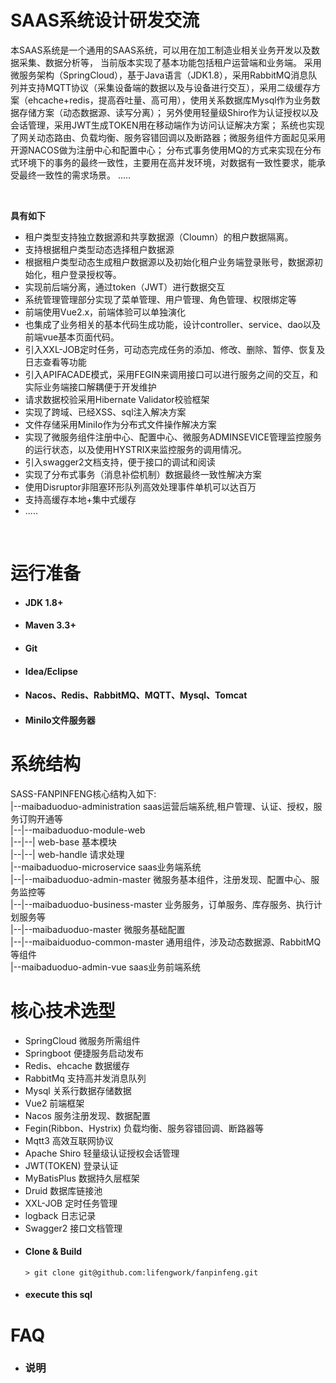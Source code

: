 # SAAS系统设计研发交流


本SAAS系统是一个通用的SAAS系统，可以用在加工制造业相关业务开发以及数据采集、数据分析等，
当前版本实现了基本功能包括租户运营端和业务端。
采用微服务架构（SpringCloud），基于Java语言（JDK1.8），采用RabbitMQ消息队列并支持MQTT协议（采集设备端的数据以及与设备进行交互），采用二级缓存方案（ehcache+redis，提高吞吐量、高可用），使用关系数据库Mysql作为业务数据存储方案（动态数据源、读写分离）；
另外使用轻量级Shiro作为认证授权以及会话管理，采用JWT生成TOKEN用在移动端作为访问认证解决方案；
系统也实现了网关动态路由、负载均衡、服务容错回调以及断路器；微服务组件方面起见采用开源NACOS做为注册中心和配置中心；
分布式事务使用MQ的方式来实现在分布式环境下的事务的最终一致性，主要用在高并发环境，对数据有一致性要求，能承受最终一致性的需求场景。
.....

<br>

**具有如下** 
- 租户类型支持独立数据源和共享数据源（Cloumn）的租户数据隔离。
- 支持根据租户类型动态选择租户数据源
- 根据租户类型动态生成租户数据源以及初始化租户业务端登录账号，数据源初始化，租户登录授权等。
- 实现前后端分离，通过token（JWT）进行数据交互
- 系统管理管理部分实现了菜单管理、用户管理、角色管理、权限绑定等
- 前端使用Vue2.x，前端体验可以单独演化
- 也集成了业务相关的基本代码生成功能，设计controller、service、dao以及前端vue基本页面代码。
- 引入XXL-JOB定时任务，可动态完成任务的添加、修改、删除、暂停、恢复及日志查看等功能
- 引入APIFACADE模式，采用FEGIN来调用接口可以进行服务之间的交互，和实际业务端接口解耦便于开发维护
- 请求数据校验采用Hibernate Validator校验框架
- 实现了跨域、已经XSS、sql注入解决方案
- 文件存储采用MiniIo作为分布式文件操作解决方案
- 实现了微服务组件注册中心、配置中心、微服务ADMINSEVICE管理监控服务的运行状态，以及使用HYSTRIX来监控服务的调用情况。
- 引入swagger2文档支持，便于接口的调试和阅读
- 实现了分布式事务（消息补偿机制）数据最终一致性解决方案
- 使用Disruptor非阻塞环形队列高效处理事件单机可以达百万
- 支持高缓存本地+集中式缓存
- .....
<br> 

# 运行准备

  *   #### JDK 1.8+
  *   #### Maven 3.3+
  *   #### Git
  *   #### Idea/Eclipse 
  *   #### Nacos、Redis、RabbitMQ、MQTT、Mysql、Tomcat
  *   #### MiniIo文件服务器

# 系统结构
  SASS-FANPINFENG核心结构入如下:  
  |--maibaduoduo-administration saas运营后端系统,租户管理、认证、授权，服务订购开通等  
  |--|--maibaduoduo-module-web    
  |--|--| web-base  基本模块  
  |--|--| web-handle 请求处理  
  |--maibaduoduo-microservice   saas业务端系统  
  |--|--maibaduoduo-admin-master     微服务基本组件，注册发现、配置中心、服务监控等  
  |--|--maibaduoduo-business-master  业务服务，订单服务、库存服务、执行计划服务等  
  |--|--maibaduoduo-master           微服务基础配置  
  |--|--maibaiduoduo-common-master   通用组件，涉及动态数据源、RabbitMQ等组件  
  |--maibaduoduo-admin-vue      saas业务前端系统  

# 核心技术选型
 - SpringCloud  微服务所需组件
 - Springboot   便捷服务启动发布
 - Redis、ehcache  数据缓存
 - RabbitMq    支持高并发消息队列
 - Mysql     关系行数据存储数据
 - Vue2      前端框架
 - Nacos     服务注册发现、数据配置
 - Fegin(Ribbon、Hystrix)  负载均衡、服务容错回调、断路器等
 - Mqtt3     高效互联网协议
 - Apache Shiro    轻量级认证授权会话管理
 - JWT(TOKEN)    登录认证
 - MyBatisPlus   数据持久层框架
 - Druid    数据库链接池
 - XXL-JOB     定时任务管理
 - logback     日志记录
 - Swagger2    接口文档管理

* #### Clone & Build
   ```
   > git clone git@github.com:lifengwork/fanpinfeng.git
   
   ```
* #### execute this sql       
  

# FAQ

* ### 说明
  
